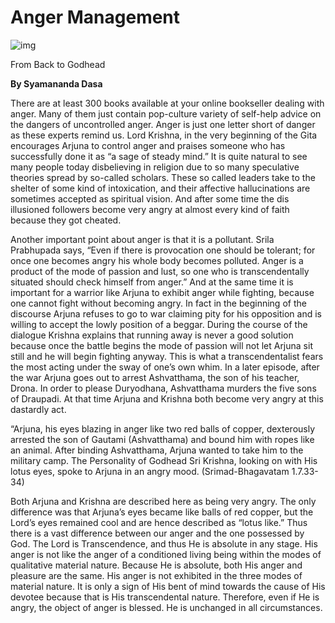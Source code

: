 # Anger Management

![img](http://i.imgur.com/Q1jOg5c.jpg)

From Back to Godhead

**By Syamananda Dasa**

There are at least 300 books available at your online bookseller dealing with anger. Many of them just contain pop-culture variety of self-help advice on the dangers of uncontrolled anger. Anger is just one letter short of danger as these experts remind us. Lord Krishna, in the very beginning of the Gita encourages Arjuna to control anger and praises someone who has successfully done it as “a sage of steady mind.” It is quite natural to see many people today disbelieving in religion due to so many speculative theories spread by so-called scholars. These so called leaders take to the shelter of some kind of intoxication, and their affective hallucinations are sometimes accepted as spiritual vision. And after some time the dis illusioned followers become very angry at almost every kind of faith because they got cheated.

Another important point about anger is that it is a pollutant. Srila Prabhupada says, “Even if there is provocation one should be tolerant; for once one becomes angry his whole body becomes polluted. Anger is a product of the mode of passion and lust, so one who is transcendentally situated should check himself from anger.” And at the same time it is important for a warrior like Arjuna to exhibit anger while fighting, because one cannot fight without becoming angry. In fact in the beginning of the discourse Arjuna refuses to go to war claiming pity for his opposition and is willing to accept the lowly position of a beggar. During the course of the dialogue Krishna explains that running away is never a good solution because once the battle begins the mode of passion will not let Arjuna sit still and he will begin fighting anyway. This is what a transcendentalist fears the most acting under the sway of one’s own whim. In a later episode, after the war Arjuna goes out to arrest Ashvatthama, the son of his teacher, Drona. In order to please Duryodhana, Ashvatthama murders the five sons of Draupadi. At that time Arjuna and Krishna both become very angry at this dastardly act.

“Arjuna, his eyes blazing in anger like two red balls of copper, dexterously arrested the son of Gautami (Ashvatthama) and bound him with ropes like an animal. After binding Ashvatthama, Arjuna wanted to take him to the military camp. The Personality of Godhead Sri Krishna, looking on with His lotus eyes, spoke to Arjuna in an angry mood. (Srimad-Bhagavatam 1.7.33-34)

Both Arjuna and Krishna are described here as being very angry. The only difference was that Arjuna’s eyes became like balls of red copper, but the Lord’s eyes remained cool and are hence described as “lotus like.” Thus there is a vast difference between our anger and the one possessed by God. The Lord is Transcendence, and thus He is absolute in any stage. His anger is not like the anger of a conditioned living being within the modes of qualitative material nature. Because He is absolute, both His anger and pleasure are the same. His anger is not exhibited in the three modes of material nature. It is only a sign of His bent of mind towards the cause of His devotee because that is His transcendental nature. Therefore, even if He is angry, the object of anger is blessed. He is unchanged in all circumstances.